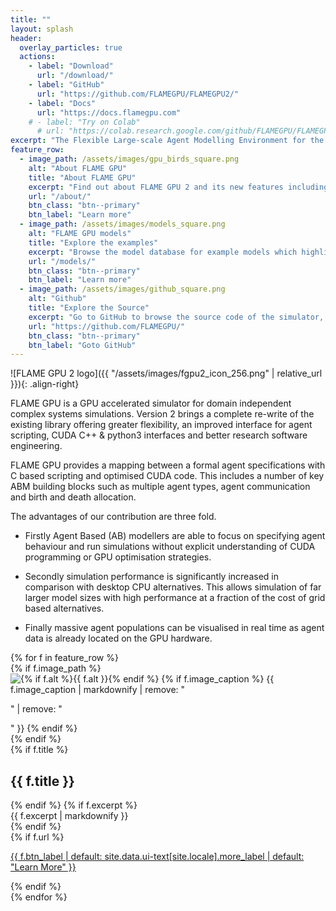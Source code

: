 ```yaml
---
title: ""
layout: splash
header:
  overlay_particles: true
  actions:
    - label: "Download"
      url: "/download/"
    - label: "GitHub"
      url: "https://github.com/FLAMEGPU/FLAMEGPU2/"
    - label: "Docs"
      url: "https://docs.flamegpu.com"
    # - label: "Try on Colab"
      # url: "https://colab.research.google.com/github/FLAMEGPU/FLAMEGPU2-tutorial-python/blob/google-colab/FLAME_GPU_2_python_tutorial.ipynb"
excerpt: "The Flexible Large-scale Agent Modelling Environment for the Graphics Processing Unit (GPU)"
feature_row:
  - image_path: /assets/images/gpu_birds_square.png
    alt: "About FLAME GPU"
    title: "About FLAME GPU"
    excerpt: "Find out about FLAME GPU 2 and its new features including a recorded presentation and links to publications and citations."
    url: "/about/"
    btn_class: "btn--primary"
    btn_label: "Learn more"
  - image_path: /assets/images/models_square.png
    alt: "FLAME GPU models"
    title: "Explore the examples"
    excerpt: "Browse the model database for example models which highlight key features or demonstrate performance. Download them and try them for yourself."
    url: "/models/"
    btn_class: "btn--primary"
    btn_label: "Learn more" 
  - image_path: /assets/images/github_square.png
    alt: "Github"
    title: "Explore the Source"
    excerpt: "Go to GitHub to browse the source code of the simulator, docs and this website."
    url: "https://github.com/FLAMEGPU/"
    btn_class: "btn--primary"
    btn_label: "Goto GitHub"   	
---
```


![FLAME GPU 2 logo]({{ "/assets/images/fgpu2_icon_256.png" | relative_url }}){: .align-right}

FLAME GPU is a GPU accelerated simulator for domain independent complex systems simulations.
Version 2 brings a complete re-write of the existing library offering greater flexibility, an improved interface for agent scripting, CUDA C++ & python3  interfaces and better research software engineering.

FLAME GPU provides a mapping between a formal agent specifications with C based scripting and optimised CUDA code.
This includes a number of key ABM building blocks such as multiple agent types, agent communication and birth and death allocation.

The advantages of our contribution are three fold.

+ Firstly Agent Based (AB) modellers are able to focus on specifying agent behaviour and run simulations without explicit understanding of CUDA programming or GPU optimisation strategies.

+ Secondly simulation performance is significantly increased in comparison with desktop CPU alternatives.
This allows simulation of far larger model sizes with high performance at a fraction of the cost of grid based alternatives.
+ Finally massive agent populations can be visualised in real time as agent data is already located on the GPU hardware.

<!-- {% include feature_row %} -->
<!-- Custom feature row implementation for flexbox. -->

<div class="flex_feature_container">
  {% for f in feature_row %}
    <div class="flex_feature_item">
      {% if f.image_path %}
        <div class="flex_feature_item_teaser">
          <img src="{{ f.image_path | relative_url }}"
                alt="{% if f.alt %}{{ f.alt }}{% endif %}">
          {% if f.image_caption %}
            <span class="archive__item-caption">{{ f.image_caption | markdownify | remove: "<p>" | remove: "</p>" }}</span>
          {% endif %}
        </div>
      {% endif %}
      <div class="flex_feature_item_body">
        {% if f.title %}
          <h2 class="archive__item-title">{{ f.title }}</h2>
        {% endif %}
        {% if f.excerpt %}
          <div class="archive__item-excerpt">
            {{ f.excerpt | markdownify }}
          </div>
        {% endif %}
      </div>
      <div class="flex_feature_item_footer">
        {% if f.url %}
          <p><a href="{{ f.url | relative_url }}" class="btn {{ f.btn_class }}">{{ f.btn_label | default: site.data.ui-text[site.locale].more_label | default: "Learn More" }}</a></p>
        {% endif %}
      </div>
    </div>
  {% endfor %}
</div>
